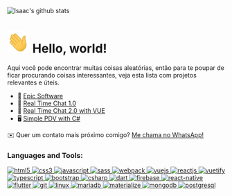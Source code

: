 ![Isaac's github stats](https://github-readme-stats.vercel.app/api?username=isaachi1&show_icons=true&theme=tokyonight)

<h1>
  <img style="margin: 0 auto" src="https://github.com/ABSphreak/ABSphreak/blob/master/gifs/Hi.gif" height="50">
  Hello, world!
</h1>

Aqui você pode encontrar muitas coisas aleatórias, então para te poupar de ficar procurando coisas interessantes, veja esta lista com projetos relevantes e úteis.

- 💼 [Epic Software](https://www.epicsoftware.com.br)
- 💬 [Real Time Chat 1.0](https://github.com/Isaachi1/chat1.0)
- 💬 [Real Time Chat 2.0 with VUE](https://github.com/Isaachi1/chat2.0)
- 🖥️ [Simple PDV with C#](https://github.com/Isaachi1/GoldSystem)

✉️ Quer um contato mais próximo comigo? [Me chama no WhatsApp!](http://api.whatsapp.com/send?1=pt_br&phone=+5581989102492)

<h3 align="left">Languages and Tools:</h3>
<p align="left">
  <a href="https://www.w3.org/html/" target="_blank">
    <img
      src="https://image.flaticon.com/icons/png/512/226/226269.png"
      alt="html5"
      width="40"
      height="40"
    />
  </a>
  <a href="https://www.w3schools.com/css/" target="_blank">
    <img
      src="https://image.flaticon.com/icons/png/512/732/732190.png"
      alt="css3"
      width="40"
      height="40"
    />
  </a>
  <a
    href="https://developer.mozilla.org/en-US/docs/Web/JavaScript"
    target="_blank"
  >
    <img
      src="https://www.clipartmax.com/png/middle/470-4707396_javascript-icon-html-css-js-icons.png"
      alt="javascript"
      width="40"
      height="40"
    />
  </a>
  <a href="https://sass-lang.com" target="_blank">
    <img
      src="https://image.flaticon.com/icons/png/512/919/919831.png"
      alt="sass"
      width="40"
      height="40"
    />
  </a>
  <a href="https://webpack.js.org" target="_blank">
    <img
      src="https://seeklogo.com/images/W/webpack-logo-9E66EE203A-seeklogo.com.png"
      alt="webpack"
      width="40"
      height="40"
    />
  </a>
  <a href="https://vuejs.org/" target="_blank">
    <img
      src="https://br.vuejs.org//images/logo.png"
      alt="vuejs"
      width="40"
      height="40"
    />
  </a>
  <a href="hhttps://pt-br.reactjs.org/" target="_blank">
    <img
      src="https://www.pngitem.com/pimgs/m/664-6644509_icon-react-js-logo-hd-png-download.png"
      alt="reactjs"
      width="40"
      height="40"
    />
  </a>
  <a href="https://vuetifyjs.com/en/" target="_blank">
    <img
      src="https://bestofjs.org/logos/vuetify.svg"
      alt="vuetify"
      width="40"
      height="40"
    />
  </a>
  <a href="https://www.typescriptlang.org/" target="_blank">
    <img
      src="https://upload.wikimedia.org/wikipedia/commons/thumb/4/4c/Typescript_logo_2020.svg/600px-Typescript_logo_2020.svg.png"
      alt="typescript"
      width="40"
      height="40"
    />
  </a>
  <a href="https://getbootstrap.com" target="_blank">
    <img
      src="https://devicons.github.io/devicon/devicon.git/icons/bootstrap/bootstrap-plain.svg"
      alt="bootstrap"
      width="40"
      height="40"
    />
  </a>
  <a href="https://www.w3schools.com/cs/" target="_blank">
    <img
      src="https://devicons.github.io/devicon/devicon.git/icons/csharp/csharp-original.svg"
      alt="csharp"
      width="40"
      height="40"
    />
  </a>
  <a href="https://dart.dev" target="_blank">
    <img
      src="https://www.vectorlogo.zone/logos/dartlang/dartlang-icon.svg"
      alt="dart"
      width="40"
      height="40"
    />
  </a>
  <a href="https://firebase.google.com/" target="_blank">
    <img
      src="https://www.vectorlogo.zone/logos/firebase/firebase-icon.svg"
      alt="firebase"
      width="40"
      height="40"
    />
  </a>
  <a href="https://reactnative.dev/" target="_blank">
    <img
      src="https://originapps.io/wp-content/uploads/2019/03/React-Native.png"
      alt="react-native"
      width="40"
      height="40"
    />
  </a>
  <a href="https://flutter.dev" target="_blank">
    <img
      src="https://www.vectorlogo.zone/logos/flutterio/flutterio-icon.svg"
      alt="flutter"
      width="40"
      height="40"
    />
  </a>
  <a href="https://git-scm.com/" target="_blank">
    <img
      src="https://www.vectorlogo.zone/logos/git-scm/git-scm-icon.svg"
      alt="git"
      width="40"
      height="40"
    />
  </a>
  <a href="https://www.linux.org/" target="_blank">
    <img
      src="https://devicons.github.io/devicon/devicon.git/icons/linux/linux-original.svg"
      alt="linux"
      width="40"
      height="40"
    />
  </a>
  <a href="https://mariadb.org/" target="_blank">
    <img
      src="https://www.vectorlogo.zone/logos/mariadb/mariadb-icon.svg"
      alt="mariadb"
      width="40"
      height="40"
    />
  </a>
  <a href="https://materializecss.com/" target="_blank">
    <img
      src="https://raw.githubusercontent.com/prplx/svg-logos/5585531d45d294869c4eaab4d7cf2e9c167710a9/svg/materialize.svg"
      alt="materialize"
      width="40"
      height="40"
    />
  </a>
  <a href="https://www.mongodb.com/" target="_blank">
    <img
      src="https://devicons.github.io/devicon/devicon.git/icons/mongodb/mongodb-original-wordmark.svg"
      alt="mongodb"
      width="40"
      height="40"
    />
  </a>
  <a href="https://www.postgresql.org" target="_blank">
    <img
      src="https://devicons.github.io/devicon/devicon.git/icons/postgresql/postgresql-original-wordmark.svg"
      alt="postgresql"
      width="40"
      height="40"
    />
  </a>
</p>
